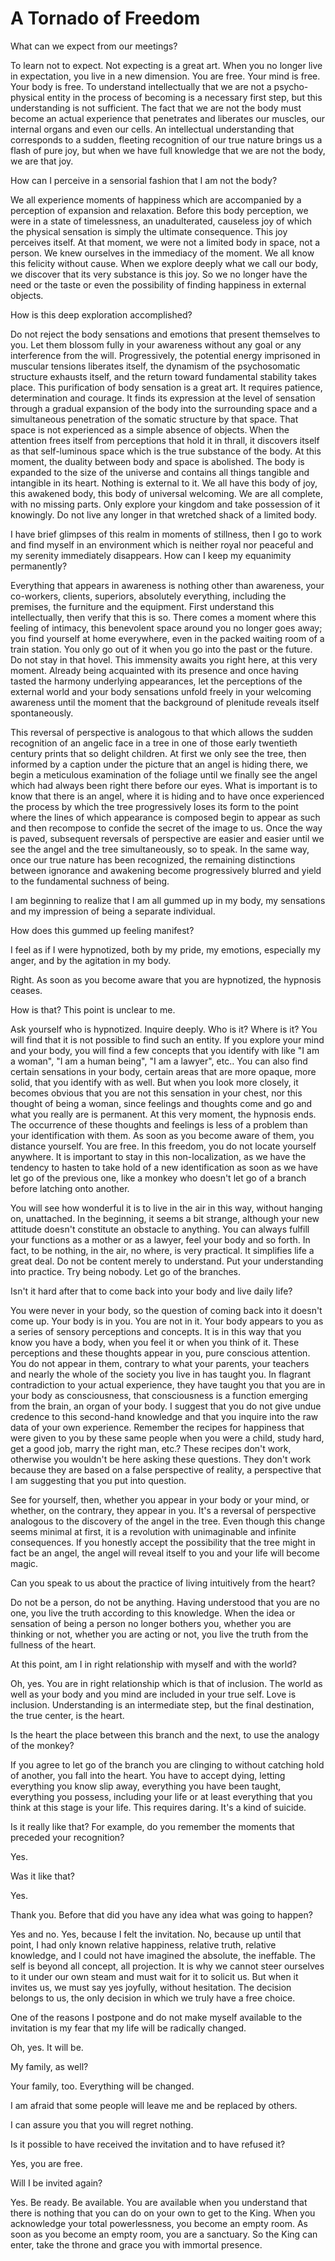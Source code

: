 # A Tornado of Freedom

What can we expect from our meetings?

To learn not to expect. Not expecting is a great art. When you no longer live in expectation, you live in a new 	dimension. You are free. Your mind is free. Your body is free. To understand intellectually that we are not a 	psycho-physical entity in the process of becoming is a necessary first step, but this understanding is not 	sufficient. The fact that we are not the body must become an actual experience that penetrates and liberates 	our muscles, our internal organs and even our cells. An intellectual understanding that corresponds to a sudden, 	fleeting recognition of our true nature brings us a flash of pure joy, but when we have full knowledge that we 	are not the body, we are that joy.

How can I perceive in a sensorial fashion that I am not the body?

We all experience moments of happiness which are accompanied by a perception of expansion and relaxation. 	Before this body perception, we were in a state of timelessness, an unadulterated, causeless joy of which the 	physical sensation is simply the ultimate consequence. This joy perceives itself. At that moment, we were not a 	limited body in space, not a person. We knew ourselves in the immediacy of the moment. We all know this felicity 	without cause. When we explore deeply what we call our body, we discover that its very substance is this joy. So 	we no longer have the need or the taste or even the possibility of finding happiness in external objects.

How is this deep exploration accomplished?

Do not reject the body sensations and emotions that present themselves to you. Let them blossom fully in your 	awareness without any goal or any interference from the will. Progressively, the potential energy imprisoned in 	muscular tensions liberates itself, the dynamism of the psychosomatic structure exhausts itself, and the return 	toward fundamental stability takes place. This purification of body sensation is a great art. It requires patience, 	determination and courage. It finds its expression at the level of sensation through a gradual expansion of the 	body into the surrounding space and a simultaneous penetration of the somatic structure by that space. That 	space is not experienced as a simple absence of objects. When the attention frees itself from perceptions that 	hold it in thrall, it discovers itself as that self-luminous space which is the true substance of the body. At this 	moment, the duality between body and space is abolished. The body is expanded to the size of the universe 	and contains all things tangible and intangible in its heart. Nothing is external to it. We all have this body of joy, 	this awakened body, this body of universal welcoming. We are all complete, with no missing parts. Only explore 	your kingdom and take possession of it knowingly. Do not live any longer in that wretched shack of a limited body.

I have brief glimpses of this realm in moments of stillness, then I go to work and find myself in 	an environment which is neither royal nor peaceful and my serenity immediately disappears. How can I keep my 	equanimity permanently?

Everything that appears in awareness is nothing other than awareness, your co-workers, clients, superiors, 	absolutely everything, including the premises, the furniture and the equipment. First understand this intellectually, 	then verify that this is so. There comes a moment where this feeling of intimacy, this benevolent space around you 	no longer goes away; you find yourself at home everywhere, even in the packed waiting room of a train station. You 	only go out of it when you go into the past or the future. Do not stay in that hovel. This immensity awaits you right 	here, at this very moment. Already being acquainted with its presence and once having tasted the harmony underlying 	appearances, let the perceptions of the external world and your body sensations unfold freely in your welcoming 	awareness until the moment that the background of plenitude reveals itself spontaneously.

This reversal of perspective is analogous to that which allows the sudden recognition of an angelic face in a tree in 	one of those early twentieth century prints that so delight children. At first we only see the tree, then informed by 	a caption under the picture that an angel is hiding there, we begin a meticulous examination of the foliage until we 	finally see the angel which had always been right there before our eyes. What is important is to know that there is an 	angel, where it is hiding and to have once experienced the process by which the tree progressively loses its form to 	the point where the lines of which appearance is composed begin to appear as such and then recompose to confide 	the secret of the image to us. Once the way is paved, subsequent reversals of perspective are easier and easier until 	we see the angel and the tree simultaneously, so to speak. In the same way, once our true nature has been 	recognized, the remaining distinctions between ignorance and awakening become progressively blurred and yield 	to the fundamental suchness of being.

I am beginning to realize that I am all gummed up in my body, my sensations and my impression 	of being a separate individual.

How does this gummed up feeling manifest?

I feel as if I were hypnotized, both by my pride, my emotions, especially my anger, and by the agitation in my body.

Right. As soon as you become aware that you are hypnotized, the hypnosis ceases.

How is that? This point is unclear to me.

Ask yourself who is hypnotized. Inquire deeply. Who is it? Where is it? You will find that it is not possible to find 	such an entity. If you explore your mind and your body, you will find a few concepts that you identify with like 	"I am a woman", "I am a human being", "I am a lawyer", etc.. You can also find certain sensations in your body, 	certain areas that are more opaque, more solid, that you identify with as well. But when you look more closely, 	it becomes obvious that you are not this sensation in your chest, nor this thought of being a woman, since 	feelings and thoughts come and go and what you really are is permanent. At this very moment, the hypnosis 	ends. The occurrence of these thoughts and feelings is less of a problem than your identification with them. As 	soon as you become aware of them, you distance yourself. You are free. In this freedom, you do not locate 	yourself anywhere. It is important to stay in this non-localization, as we have the tendency to hasten to take 	hold of a new identification as soon as we have let go of the previous one, like a monkey who doesn't let go of a 	branch before latching onto another.

You will see how wonderful it is to live in the air in this way, without hanging on, unattached. In the beginning, 	it seems a bit strange, although your new attitude doesn't constitute an obstacle to anything. You can always 	fulfill your functions as a mother or as a lawyer, feel your body and so forth. In fact, to be nothing, in the air, no 	where, is very practical. It simplifies life a great deal. Do not be content merely to understand. Put your 	understanding into practice. Try being nobody. Let go of the branches.

Isn't it hard after that to come back into your body and live daily life?

You were never in your body, so the question of coming back into it doesn't come up. Your body is in you. You 	are not in it. Your body appears to you as a series of sensory perceptions and concepts. It is in this way that you 	know you have a body, when you feel it or when you think of it. These perceptions and these thoughts appear 	in you, pure conscious attention. You do not appear in them, contrary to what your parents, your teachers and 	nearly the whole of the society you live in has taught you. In flagrant contradiction to your actual experience, 	they have taught you that you are in your body as consciousness, that consciousness is a function emerging 	from the brain, an organ of your body. I suggest that you do not give undue credence to this second-hand 	knowledge and that you inquire into the raw data of your own experience. Remember the recipes for happiness 	that were given to you by these same people when you were a child, study hard, get a good job, marry the right 	man, etc.? These recipes don't work, otherwise you wouldn't be here asking these questions. They don't work 	because they are based on a false perspective of reality, a perspective that I am suggesting that you put into 	question.

See for yourself, then, whether you appear in your body or your mind, or whether, on the contrary, they appear 	in you. It's a reversal of perspective analogous to the discovery of the angel in the tree. Even though this change 	seems minimal at first, it is a revolution with unimaginable and infinite consequences. If you honestly accept the 	possibility that the tree might in fact be an angel, the angel will reveal itself to you and your life will become magic.

Can you speak to us about the practice of living intuitively from the heart?

Do not be a person, do not be anything. Having understood that you are no one, you live the truth according to 	this knowledge. When the idea or sensation of being a person no longer bothers you, whether you are thinking or 	not, whether you are acting or not, you live the truth from the fullness of the heart.

At this point, am I in right relationship with myself and with the world?

Oh, yes. You are in right relationship which is that of inclusion. The world as well as your body and you mind are 	included in your true self. Love is inclusion. Understanding is an intermediate step, but the final destination, the 	true center, is the heart.

Is the heart the place between this branch and the next, to use the analogy of the monkey?

If you agree to let go of the branch you are clinging to without catching hold of another, you fall into the heart. You  	have to accept dying, letting everything you know slip away, everything you have been taught, everything you 	possess, including your life or at least everything that you think at this stage is your life. This requires daring. It's a 	kind of suicide.

Is it really like that? For example, do you remember the moments that preceded your recognition?

Yes.

Was it like that?

Yes.

Thank you. Before that did you have any idea what was going to happen?

Yes and no. Yes, because I felt the invitation. No, because up until that point, I had only known relative happiness, 	relative truth, relative knowledge, and I could not have imagined the absolute, the ineffable. The self is beyond all 	concept, all projection. It is why we cannot steer ourselves to it under our own steam and must wait for it to solicit 	us. But when it invites us, we must say yes joyfully, without hesitation. The decision belongs to us, the only decision 	in which we truly have a free choice.

One of the reasons I postpone and do not make myself available to the invitation is my fear that 	my life will be radically changed.

Oh, yes. It will be.

My family, as well?

Your family, too. Everything will be changed.

I am afraid that some people will leave me and be replaced by others.

I can assure you that you will regret nothing.

Is it possible to have received the invitation and to have refused it?

Yes, you are free.

Will I be invited again?

Yes. Be ready. Be available. You are available when you understand that there is nothing that you can do on your 	own to get to the King. When you acknowledge your total powerlessness, you become an empty room. As soon as 	you become an empty room, you are a sanctuary. So the King can enter, take the throne and grace you with 	immortal presence.

